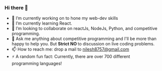 ### Hi there 👋

<!--
**NILESH8757/NILESH8757** is a ✨ _special_ ✨ repository because its `README.md` (this file) appears on your GitHub profile.
-->

- 🔭 I’m currently working on to hone my web-dev skills
- 🌱 I’m currently learning React.
- 👯 I’m looking to collaborate on reactJs, NodeJs, Python, and competitive programming.
- 💬 Ask me anything about competitive programming and I'll be more than happy to help you. But <strong> Strict NO </strong> to discussion on live coding problems.
- 📫 How to reach me: drop a mail to nilesh8757@gmail.com
- ⚡ A random fun fact: Currently, there are over 700 different programming languages!

